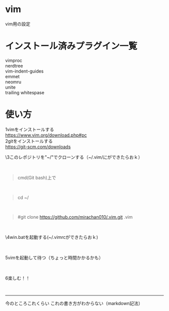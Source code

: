 # vim
vim用の設定
# インストール済みプラグイン一覧
vimproc
<br>
nerdtree
<br>
vim-indent-guides
<br>
emmet
<br>
neomru
<br>
unite
<br>
trailing whitespase
<br>

# 使い方
1vimをインストールする
<br>
<https://www.vim.org/download.php#pc>
<br>
2gitをインストールする
<br>
<https://git-scm.com/downloads>
<br>

\3このレポジトリを"~/"でクローンする（~/.vim/にができたらおｋ）

<br>

>cmd(Git bash)上で

<br>

>cd ~/

<br>

>#git clone https://github.com/mirachan010/.vim.git .vim

<br>

\4win.batを起動する(~/.vimrcができたらおｋ)

<br>

5vimを起動して待つ（ちょっと時間かかるかも）

<br>

6楽しむ！！

<br>

***
今のところこれくらい
これの書き方がわからない（markdown記法）
